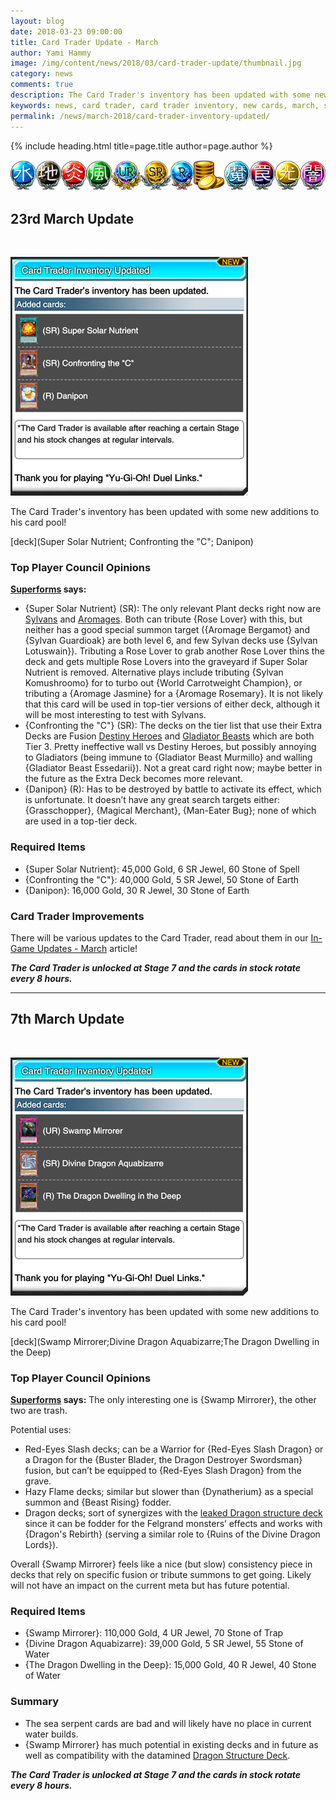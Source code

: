 ```yaml
---
layout: blog
date: 2018-03-23 09:00:00
title: Card Trader Update - March
author: Yami Hammy
image: /img/content/news/2018/03/card-trader-update/thumbnail.jpg
category: news
comments: true
description: The Card Trader's inventory has been updated with some new additions to his card pool. Check here for a review by the Top Player Council!
keywords: news, card trader, card trader inventory, new cards, march, super solar nutrient, confronting the c, danipon
permalink: /news/march-2018/card-trader-inventory-updated/
---
```


{% include heading.html title=page.title author=page.author %}

![banner](/img/content/global/card-trader-banner.png)

## 23rd March Update

<br>

![screenshot](/img/content/news/2018/03/card-trader-update/slider-23-03.jpg)

The Card Trader's inventory has been updated with some new additions to his card pool! 

[deck](Super Solar Nutrient; Confronting the "C"; Danipon)

### Top Player Council Opinions 

**[Superforms](/authors/superforms/) says:** 

- {Super Solar Nutrient} (SR): The only relevant Plant decks right now are [Sylvans](/guides/deck-types/sylvans-guide-intro-by-superforms/) and [Aromages](/tier-list/aromages/). Both can tribute {Rose Lover} with this, but neither has a good special summon target ({Aromage Bergamot} and {Sylvan Guardioak} are both level 6, and few Sylvan decks use {Sylvan Lotuswain}). Tributing a Rose Lover to grab another Rose Lover thins the deck and gets multiple Rose Lovers into the graveyard if Super Solar Nutrient is removed. Alternative plays include tributing {Sylvan Komushroomo} for to turbo out {World Carrotweight Champion}, or tributing a {Aromage Jasmine} for a {Aromage Rosemary}. It is not likely that this card will be used in top-tier versions of either deck, although it will be most interesting to test with Sylvans.
- {Confronting the "C"} (SR): The decks on the tier list that use their Extra Decks are Fusion [Destiny Heroes](/tier-list/destiny-heroes/) and [Gladiator Beasts](/guides/deck-types/gladiator-beasts-guide-by-brenduke/) which are both Tier 3. Pretty ineffective wall vs Destiny Heroes, but possibly annoying to Gladiators (being immune to {Gladiator Beast Murmillo} and walling {Gladiator Beast Essedarii}). Not a great card right now; maybe better in the future as the Extra Deck becomes more relevant.
- {Danipon} (R): Has to be destroyed by battle to activate its effect, which is unfortunate. It doesn’t have any great search targets either: {Grasschopper}, {Magical Merchant}, {Man-Eater Bug}; none of which are used in a top-tier deck.

### Required Items
- {Super Solar Nutrient}: 45,000 Gold, 6 SR Jewel, 60 Stone of Spell
- {Confronting the "C"}: 40,000 Gold, 5 SR Jewel, 50 Stone of Earth
- {Danipon}: 16,000 Gold, 30 R Jewel, 30 Stone of Earth 

### Card Trader Improvements
There will be various updates to the Card Trader, read about them in our [In-Game Updates - March](/news/march-2018/in-game-updates/#card-trader-improvements) article!

***The Card Trader is unlocked at Stage 7 and the cards in stock rotate every 8 hours.***

---

## 7th March Update

<br>

![screenshot](/img/content/news/2018/03/card-trader-update/slider-07-03.jpg)

The Card Trader's inventory has been updated with some new additions to his card pool! 

[deck](Swamp Mirrorer;Divine Dragon Aquabizarre;The Dragon Dwelling in the Deep)

### Top Player Council Opinions 

**[Superforms](/authors/superforms/) says:** 
The only interesting one is {Swamp Mirrorer}, the other two are trash. 

Potential uses:
- Red-Eyes Slash decks; can be a Warrior for {Red-Eyes Slash Dragon} or a Dragon for the {Buster Blader, the Dragon Destroyer Swordsman} fusion, but can’t be equipped to {Red-Eyes Slash Dragon} from the grave.
- Hazy Flame decks; similar but slower than {Dynatherium} as a special summon and {Beast Rising} fodder.
- Dragon decks; sort of synergizes with the [leaked Dragon structure deck](/news/february-2018/leaked-structure-decks/) since it can be fodder for the Felgrand monsters’ effects and works with {Dragon's Rebirth} (serving a similar role to {Ruins of the Divine Dragon Lords}).

Overall {Swamp Mirrorer} feels like a nice (but slow) consistency piece in decks that rely on specific fusion or tribute summons to get going. Likely will not have an impact on the current meta but has future potential.

### Required Items

- {Swamp Mirrorer}: 110,000 Gold, 4 UR Jewel, 70 Stone of Trap
- {Divine Dragon Aquabizarre}: 39,000 Gold, 5 SR Jewel, 55 Stone of Water
- {The Dragon Dwelling in the Deep}: 15,000 Gold, 40 R Jewel, 40 Stone of Water

### Summary

- The sea serpent cards are bad and will likely have no place in current water builds. 
- {Swamp Mirrorer} has much potential in existing decks and in future as well as compatibility with the datamined [Dragon Structure Deck](/news/february-2018/datamined-discoveries/#dragon-structure-deck). 

***The Card Trader is unlocked at Stage 7 and the cards in stock rotate every 8 hours.***